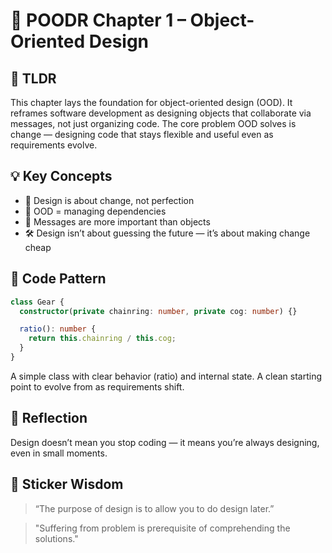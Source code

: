 # 📘 POODR Chapter 1 – Object-Oriented Design

## 🧠 TLDR

This chapter lays the foundation for object-oriented design (OOD). It reframes software development as designing objects that collaborate via messages, not just organizing code. The core problem OOD solves is change — designing code that stays flexible and useful even as requirements evolve.

## 💡 Key Concepts

- 🧱 Design is about change, not perfection
- 🔄 OOD = managing dependencies
- 💌 Messages are more important than objects
- 🛠️ Design isn’t about guessing the future — it’s about making change cheap

## 🧪 Code Pattern

```typescript
class Gear {
  constructor(private chainring: number, private cog: number) {}

  ratio(): number {
    return this.chainring / this.cog;
  }
}
```

A simple class with clear behavior (ratio) and internal state. A clean starting point to evolve from as requirements shift.

## 🤔 Reflection

Design doesn’t mean you stop coding — it means you’re always designing, even in small moments.

## 🔖 Sticker Wisdom

> “The purpose of design is to allow you to do design later.”

> "Suffering from problem is prerequisite of comprehending the solutions."
